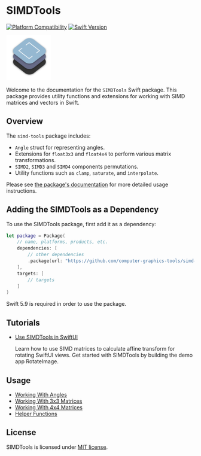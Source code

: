 # SIMDTools

[![Platform Compatibility](https://img.shields.io/badge/Platforms-iOS%20|%20macOS%20|%20watchOS%20|%20tvOS-brightgreen)](https://swift.org/platforms/)
[![Swift Version](https://img.shields.io/badge/Swift-5.9-orange)](https://swift.org)

<p align="left">
    <img src="Sources/SIMDTools/SIMDTools.docc/Resources/documentation-art/simd-tools@2x.png", width="120">
</p>

Welcome to the documentation for the `SIMDTools` Swift package. This package provides utility functions and extensions for working with SIMD matrices and vectors in Swift.

## Overview

The `simd-tools` package includes:

- `Angle` struct for representing angles.
- Extensions for `float3x3` and `float4x4` to perform various matrix transformations.
- `SIMD2`, `SIMD3` and `SIMD4` components permutations.
- Utility functions such as `clamp`, `saturate`, and `interpolate`.

Please see [the package's documentation](https://swiftpackageindex.com/computer-graphics-tools/simd-tools/documentation/simdtools)
for more detailed usage instructions.

## Adding the SIMDTools as a Dependency

To use the SIMDTools package, first add it as a dependency:

```swift
let package = Package(
    // name, platforms, products, etc.
    dependencies: [
        // other dependencies
        .package(url: "https://github.com/computer-graphics-tools/simd-tools", from: "0.0.1"),
    ],
    targets: [
        // targets
    ]
)
```

Swift 5.9 is required in order to use the package.

## Tutorials

- [Use SIMDTools in SwiftUI](https://swiftpackageindex.com/computer-graphics-tools/simd-tools/tutorials/usesimdtoolsinswiftui)

    Learn how to use SIMD matrices to calculate affine transform for rotating SwiftUI views. Get started with SIMDTools by building the demo app RotateImage.

## Usage

- [Working With Angles](Sources/SIMDTools/SIMDTools.docc/WorkingWithAngles.md)
- [Working With 3x3 Matrices](Sources/SIMDTools/SIMDTools.docc/WorkingWith3x3Matrices.md)
- [Working With 4x4 Matrices](Sources/SIMDTools/SIMDTools.docc/WorkingWith4x4Matrices.md)
- [Helper Functions](Sources/SIMDTools/SIMDTools.docc/HelperFunctions.md)

## License

SIMDTools is licensed under [MIT license](LICENSE).

